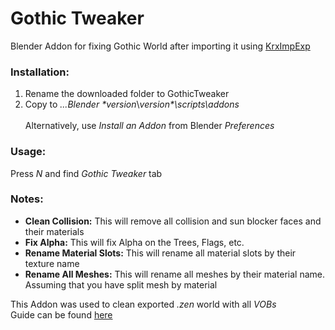 # Gothic Tweaker
Blender Addon for fixing Gothic World after importing it using [KrxImpExp](https://gitlab.com/Patrix9999/krximpexp)

### Installation:
1. Rename the downloaded folder to GothicTweaker
2. Copy to *...Blender \*version*\\*version\*\scripts\addons*<br><br>
Alternatively, use *Install an Addon* from Blender *Preferences*

### Usage:
Press *N* and find *Gothic Tweaker* tab

### Notes:
* **Clean Collision:** This will remove all collision and sun blocker faces and their materials
* **Fix Alpha:** This will fix Alpha on the Trees, Flags, etc.
* **Rename Material Slots:** This will rename all material slots by their texture name
* **Rename All Meshes:** This will rename all meshes by their material name. Assuming that you have split mesh by material

This Addon was used to clean exported *.zen* world with all *VOBs*  
Guide can be found [here](https://telegra.ph/How-to-export-all-VOBs-from-ZEN-02-26)
